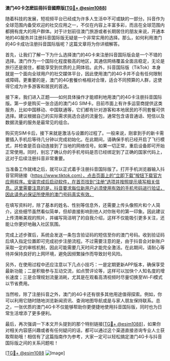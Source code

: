 **澳门4G卡怎麽註冊抖音國際版[[TG💪+ @esim1088](https://t.me/s/esim1088)]**

随着科技的发展，短视频平台已经成为许多人生活中不可或缺的一部分。抖音作为全球范围内备受欢迎的社交应用之一，不仅在内容上丰富多彩，而且在全球范围内都拥有庞大的用户群体。对于计划前往澳门旅游或者长期居住的朋友来说，开通本地的4G服务并注册抖音国际版无疑是一个非常实用的选择。那么，如何利用澳门的4G卡成功注册抖音国际版呢？这篇文章将为你详细解答。

首先，让我们了解一下为什么选择澳门的4G卡来注册抖音国际版会是一个不错的选择。澳门作为一个国际化程度极高的地区，其通信网络覆盖全面且稳定，无论是旅行还是居住，都能享受到优质的上网体验。此外，抖音国际版（TikTok）本身就是一个面向全球用户的社交媒体平台，因此使用澳门的4G卡并不会有任何限制或障碍。更重要的是，澳门的4G套餐价格相对合理，适合不同预算的人群，这使得它成为许多游客和居民的首选。

接下来，我们进入正题——如何具体操作才能顺利地用澳门的4G卡注册抖音国际版。第一步是购买一张合适的澳门4G SIM卡。目前市面上有许多运营商提供这类服务，比如中国移动、中国联通等，它们都有针对游客和本地居民的不同套餐可供选择。建议根据自己的实际需求挑选合适的流量包，通常包含语音通话、短信以及数据流量的服务是最常见的组合。

购买完SIM卡后，接下来就是激活与设置的过程了。一般来说，刚拿到手的新卡需要插入手机后等待几分钟以完成初始化。在此期间，请确保手机已经开启了飞行模式，并检查是否自动连接到了当地的网络信号。如果一切正常，重启设备即可开始正常使用。同时，别忘了确认你的手机号码是否已经绑定到了正确的国家代码上，这对于后续注册抖音非常重要。

当准备工作就绪之后，就可以正式着手注册抖音国际版了。打开手机浏览器输入抖音官网链接（https://www.tiktok.com），点击页面上的“立即下载”按钮下载官方应用程序。安装完成后启动软件，在首页找到“注册”选项并按照提示填写相关信息。这里需要注意的是，抖音要求每位新用户必须使用有效的手机号码进行验证，因此请务必保证所使用的澳门号码真实有效。

在填写资料时，除了基本的姓名、性别等信息外，还需要上传头像照片和个人简介。这些细节虽然看似简单，但却直接影响到他人对你账号的第一印象。因此建议上传清晰美观的照片，并编写简洁明了的自我介绍，这样不仅能吸引更多关注，还能让你更好地融入社区氛围。

完成上述步骤后，系统会发送一条包含验证码的短信至你的澳门号码。收到验证码后填入指定位置即可完成初步注册流程。不过需要注意的是，由于抖音会对新账户采取一定的审核机制，因此可能需要几天时间才能完全激活。在此期间，请耐心等待并保持良好的上网环境，避免因频繁操作而导致封号风险。

另外，在使用过程中还应注意以下几点小技巧：一是定期更新APP版本，确保享受最新功能；二是积极参与互动交流，如点赞评论等，这样可以加快个人知名度的增长速度；三是合理规划流量消耗，尤其是在观看高清视频时尽量切换至Wi-Fi模式以节省费用。

当然啦，除了注册抖音之外，澳门的4G卡还有很多其他用途值得探索。例如，你可以利用它随时随地浏览新闻资讯、查询地图导航或是与家人朋友保持联系。总之，一张优质的澳门4G卡不仅能够帮助你更便捷地使用抖音国际版，同时也为日常生活增添了更多便利。

最后，再次强调一下本文开头提到的那个特别链接[[TG💪+ @esim1088](https://t.me/s/esim1088)]，如果你对相关内容感兴趣或者有任何疑问的话，都可以通过这个渠道直接咨询专业人士获取帮助哦！相信有了这篇指南作为参考，大家一定可以轻松搞定澳门4G卡与抖音国际版之间的关系问题啦！

[[TG💪+ @esim1088](https://t.me/s/esim1088) ![Image](https://i.postimg.cc/4NQfJmqS/Snipaste-2025-05-13-00-14-12.png)]